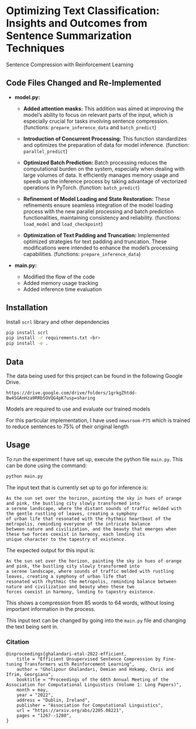 # Optimizing Text Classification: Insights and Outcomes from Sentence Summarization Techniques 

Sentence Compression with Reinforcement Learning

## Code Files Changed and Re-Implemented
* **model.py:** 

    * **Added attention masks:** This addition was aimed at improving the model’s ability to focus on relevant parts of the input, which is especially crucial for tasks involving sentence compression. (functions: `prepare_inference_data` and `batch_predict`)
    * **Introduction of Concurrent Processing:** This function standardizes and optimizes the preparation of data for model inference. (function: `parallel_predict`)
    * **Optimized Batch Prediction:** Batch processing reduces the computational burden on the system, especially when dealing with large volumes of data. It efficiently manages memory usage and speeds up the inference process by taking advantage of vectorized operations in PyTorch. (function: `batch_predict`)
    * **Refinement of Model Loading and State Restoration:** These refinements ensure seamless integration of the model loading process with the new parallel processing and batch prediction functionalities, maintaining consistency and reliability. (functions: `load_model` and `load_checkpoint`)

    * **Optimization of Text Padding and Truncation:** Implemented optimized strategies for text padding and truncation. These modifications were intended to enhance the model’s processing capabilities. (functions: `prepare_inference_data`)

* **main.py:**

    * Modified the flow of the code
    * Added memory usage tracking
    * Added inference time evaluation 
## Installation

Install `scrl` library and other dependencies

```bash
pip install scrl
pip install -r requirements.txt <br>
pip install -e .
```

## Data
The data being used for this project can be found in the following Google Drive. 

`https://drive.google.com/drive/folders/1grkgZhtdd-Bw45GAnHza9RRb5OVQG4pK?usp=sharing`

Models are required to use and evaluate our trained models

For this particular implementation, I have used `newsroom-P75` which is trained to reduce sentences to 75% of their original length
## Usage

To run the experiment I have set up, execute the python file `main.py`. This can be done using the command:
```bash
python main.py
```
The input text that is currently set up to go for inference is: 
```
As the sun set over the horizon, painting the sky in hues of orange and pink, the bustling city slowly transformed into
a serene landscape, where the distant sounds of traffic melded with the gentle rustling of leaves, creating a symphony 
of urban life that resonated with the rhythmic heartbeat of the metropolis, reminding everyone of the intricate balance 
between nature and civilization, and the beauty that emerges when these two forces coexist in harmony, each lending its 
unique character to the tapestry of existence.
```
The expected output for this input is:
```
As the sun set over the horizon, painting the sky in hues of orange and pink, the bustling city slowly transformed into 
a serene landscape, where sounds of traffic melded with rustling leaves, creating a symphony of urban life that 
resonated with rhythmic the metropolis, reminding balance between nature and civilization and beauty when these two 
forces coexist in harmony, lending to tapestry existence.
```

This shows a compression from 85 words to 64 words, without losing important information in the process.

This input text can be changed by going into the `main.py` file and changing the text being sent in.

### Citation

```
@inproceedings{ghalandari-etal-2022-efficient,
    title = "Efficient Unsupervised Sentence Compression by Fine-tuning Transformers with Reinforcement Learning",
    author = "Gholipour Ghalandari, Demian and Hokamp, Chris and Ifrim, Georgiana",
    booktitle = "Proceedings of the 60th Annual Meeting of the Association for Computational Linguistics (Volume 1: Long Papers)",
    month = may,
    year = "2022",
    address = "Dublin, Ireland",
    publisher = "Association for Computational Linguistics",
    url = "https://arxiv.org/abs/2205.08221",
    pages = "1267--1280",
}
```
